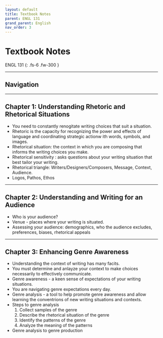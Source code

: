 ```yaml
---
layout: default
title: Textbook Notes
parent: ENGL 131
grand_parent: English
nav_order: 3
---
```


# Textbook Notes

ENGL 131
{: .fs-6 .fw-300 }

---

## Navigation

---

## Chapter 1: Understanding Rhetoric and Rhetorical Situations
- You need to constantly renogitate writing choices that suit a situation.
- Rhetoric is the capacity for recognizing the power and effects of language and coordinating strategic actionw ith words, symbols, and images.
- Rhetorical situation: the context in which you are composing that informs the writing choices you make.
- Rhetorical sensitivity : asks questions about your writing situation that best tailor your writing.
- Rhetorical triangle: Writers/Designers/Composers, Message, Context, Audience.
- Logos, Pathos, Ethos

---

## Chapter 2: Understanding and Writing for an Audience
- Who is your audience?
- Venue - places where your writing is situated.
- Assessing your audience: demographics, who the audience excludes, preferences, biases, rhetorical appeals

---

## Chapter 3: Enhancing Genre Awareness
- Understanding the context of writing has many facits.
- You must determine and anlayze your context to make choices necessarily to effectively communicate.
- Genre awareness - a keen sense of expectations of your writing situations.
- You are navigating genre expectations every day.
- Genre analysis - a tool to help promote genre awareness and allow learning the conventrions of new writing situations and contexts.
- Steps to genre analysis
  1. Collect samples of the genre
  2. Describe the rhetorical situation of the genre
  3. Identify the patterns of the genre
  4. Analyze the meaning of the patterns
- Genre analysis to genre production






